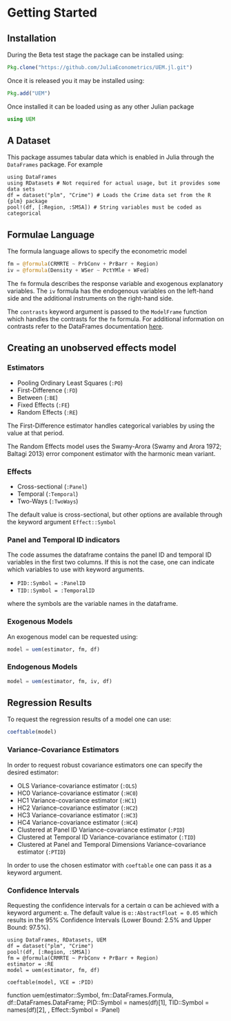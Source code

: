 # Getting Started

## Installation

During the Beta test stage the package can be installed using:
```julia
Pkg.clone("https://github.com/JuliaEconometrics/UEM.jl.git")
```

Once it is released you it may be installed using:
```julia
Pkg.add("UEM")
```

Once installed it can be loaded using as any other Julian package
```julia
using UEM
```

## A Dataset

This package assumes tabular data which is enabled in Julia through the `DataFrames` package. For example

```@example Tutorial
using DataFrames
using RDatasets # Not required for actual usage, but it provides some data sets
df = dataset("plm", "Crime") # Loads the Crime data set from the R {plm} package
pool!(df, [:Region, :SMSA]) # String variables must be coded as categorical
```

## Formulae Language

The formula language allows to specify the econometric model

```julia
fm = @formula(CRMRTE ~ PrbConv + PrBarr + Region)
iv = @formula(Density + WSer ~ PctYMle + WFed)
```

The `fm` formula describes the response variable and exogenous explanatory variables. The `iv` formula has the endogenous variables on the left-hand side and the additional instruments on the right-hand side.

The `contrasts` keyword argument is passed to the `ModelFrame` function which handles the contrasts for the `fm` formula. For additional information on contrasts refer to the DataFrames documentation [here](https://juliastats.github.io/DataFrames.jl/latest/man/formulas/).

## Creating an unobserved effects model

### Estimators

- Pooling Ordinary Least Squares (`:PO`)
- First-Difference (`:FD`)
- Between (`:BE`)
- Fixed Effects (`:FE`)
- Random Effects (`:RE`)

The First-Difference estimator handles categorical variables by using the value at that period.

The Random Effects model uses the Swamy-Arora (Swamy and Arora 1972; Baltagi 2013) error component estimator with the harmonic mean variant.

### Effects

- Cross-sectional (`:Panel`)
- Temporal (`:Temporal`)
- Two-Ways (`:TwoWays`)

The default value is cross-sectional, but other options are available through the keyword argument `Effect::Symbol`

### Panel and Temporal ID indicators

The code assumes the dataframe contains the panel ID and temporal ID variables in the first two columns. If this is not the case, one can indicate which variables to use with keyword arguments.

- `PID::Symbol = :PanelID`
- `TID::Symbol = :TemporalID`

where the symbols are the variable names in the dataframe.

### Exogenous Models

An exogenous model can be requested using:
```julia
model = uem(estimator, fm, df)
```

### Endogenous Models

```julia
model = uem(estimator, fm, iv, df)
```

## Regression Results

To request the regression results of a model one can use:
```julia
coeftable(model)
```

### Variance-Covariance Estimators

In order to request robust covariance estimators one can specify the desired estimator:
- OLS Variance-covariance estimator (`:OLS`)
- HC0 Variance-covariance estimator (`:HC0`)
- HC1 Variance-covariance estimator (`:HC1`)
- HC2 Variance-covariance estimator (`:HC2`)
- HC3 Variance-covariance estimator (`:HC3`)
- HC4 Variance-covariance estimator (`:HC4`)
- Clustered at Panel ID Variance-covariance estimator (`:PID`)
- Clustered at Temporal ID Variance-covariance estimator (`:TID`)
- Clustered at Panel and Temporal Dimensions Variance-covariance estimator (`:PTID`)

In order to use the chosen estimator with `coeftable` one can pass it as a keyword argument.

### Confidence Intervals

Requesting the confidence intervals for a certain α can be achieved with a keyword argument: `α`. The default value is `α::AbstractFloat = 0.05` which results in the 95% Confidence Intervals (Lower Bound: 2.5% and Upper Bound: 97.5%).

```@setup Tutorial
using DataFrames, RDatasets, UEM
df = dataset("plm", "Crime")
pool!(df, [:Region, :SMSA])
fm = @formula(CRMRTE ~ PrbConv + PrBarr + Region)
estimator = :RE
model = uem(estimator, fm, df)
```
```@example Tutorial
coeftable(model, VCE = :PID)
```

function uem(estimator::Symbol, fm::DataFrames.Formula, df::DataFrames.DataFrame; PID::Symbol = names(df)[1], TID::Symbol = names(df)[2], ,
	Effect::Symbol = :Panel)
